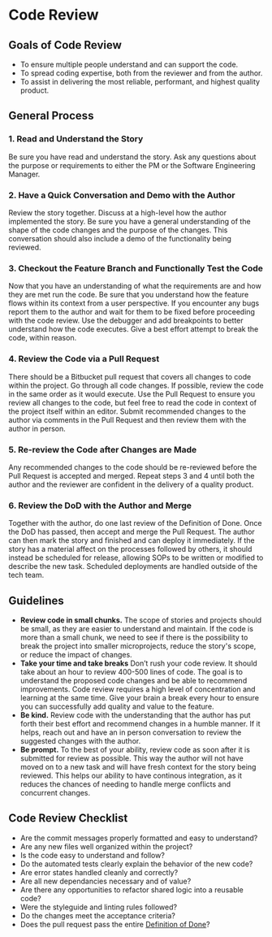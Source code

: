 # Code Review

## Goals of Code Review
- To ensure multiple people understand and can support the code.
- To spread coding expertise, both from the reviewer and from the author.
- To assist in delivering the most reliable, performant, and highest quality product.

## General Process

### 1. Read and Understand the Story
Be sure you have read and understand the story. Ask any questions about the purpose or requirements to either the PM or the Software Engineering Manager.

### 2. Have a Quick Conversation and Demo with the Author
Review the story together. Discuss at a high-level how the author implemented the story. Be sure you have a general understanding of the shape of the code changes and the purpose of the changes. This conversation should also include a demo of the functionality being reviewed.

### 3. Checkout the Feature Branch and Functionally Test the Code
Now that you have an understanding of what the requirements are and how they are met run the code. Be sure that you understand how the feature flows within its context from a user perspective. If you encounter any bugs report them to the author and wait for them to be fixed before proceeding with the code review. Use the debugger and add breakpoints to better understand how the code executes. Give a best effort attempt to break the code, within reason.

### 4. Review the Code via a Pull Request
There should be a Bitbucket pull request that covers all changes to code within the project. Go through all code changes. If possible, review the code in the same order as it would execute. Use the Pull Request to ensure you review all changes to the code, but feel free to read the code in context of the project itself within an editor. Submit recommended changes to the author via comments in the Pull Request and then review them with the author in person.

### 5. Re-review the Code after Changes are Made
Any recommended changes to the code should be re-reviewed before the Pull Request is accepted and merged. Repeat steps 3 and 4 until both the author and the reviewer are confident in the delivery of a quality product.

### 6. Review the DoD with the Author and Merge
Together with the author, do one last review of the Definition of Done. Once the DoD has passed, then accept and merge the Pull Request. The author can then mark the story and finished and can deploy it immediately. If the story has a material affect on the processes followed by others, it should instead be scheduled for release, allowing SOPs to be written or modified to describe the new task. Scheduled deployments are handled outside of the tech team.

## Guidelines
- **Review code in small chunks.** The scope of stories and projects should be small, as they are easier to understand and maintain. If the code is more than a small chunk, we need to see if there is the possibility to break the project into smaller microprojects, reduce the story's scope, or reduce the impact of changes.
- **Take your time and take breaks** Don’t rush your code review. It should take about an hour to review 400-500 lines of code. The goal is to understand the proposed code changes and be able to recommend improvements. Code review requires a high level of concentration and learning at the same time. Give your brain a break every hour to ensure you can successfully add quality and value to the feature.
- **Be kind.** Review code with the understanding that the author has put forth their best effort and recommend changes in a humble manner. If it helps, reach out and have an in person conversation to review the suggested changes with the author.
- **Be prompt.** To the best of your ability, review code as soon after it is submitted for review as possible. This way the author will not have moved on to a new task and will have fresh context for the story being reviewed. This helps our ability to have continous integration, as it reduces the chances of needing to handle merge conflicts and concurrent changes.

## Code Review Checklist
- Are the commit messages properly formatted and easy to understand?
- Are any new files well organized within the project?
- Is the code easy to understand and follow?
- Do the automated tests clearly explain the behavior of the new code?
- Are error states handled cleanly and correctly?
- Are all new dependancies necessary and of value?
- Are there any opportunities to refactor shared logic into a reusable code?
- Were the styleguide and linting rules followed?
- Do the changes meet the acceptance criteria?
- Does the pull request pass the entire [Definition of Done](definition-of-done.md)?
